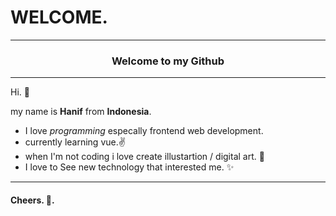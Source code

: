 # WELCOME.
<hr>

### <center> Welcome to my Github </center>

 <hr>
Hi. 👐

my name is __Hanif__ from __Indonesia__.

 - I love _programming_ especally frontend web development.
 - currently learning vue.✌
 - when I'm not coding i love create illustartion / digital art. 🎨
 - I love to See new technology that interested me. ✨

<hr>

#### Cheers. 🥂.
